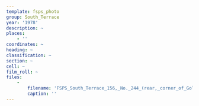 ```yaml
---
template: fsps_photo
group: South_Terrace
year: '1978'
description: ~
places:
    - ''
coordinates: ~
heading: ~
classification: ~
section: ~
cell: ~
film_roll: ~
files:
    -
        filename: 'FSPS_South_Terrace_156,_No._244_(rear,_corner_of_Gold_Street,_north_side),_17-5-A_1978.png'
        caption: ''
---
```

